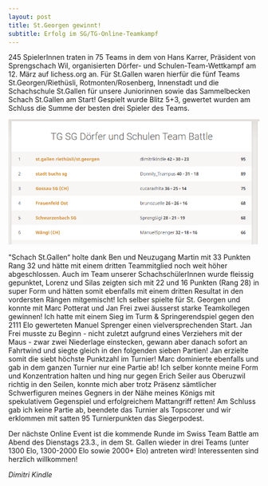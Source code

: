 ```yaml
---
layout: post
title: St.Georgen gewinnt!
subtitle: Erfolg im SG/TG-Online-Teamkampf
---
```


245 SpielerInnen traten in 75 Teams in dem von Hans Karrer, Präsident von Sprengschach Wil, organisierten Dörfer- und Schulen-Team-Wettkampf am 12. März auf lichess.org an. Für St.Gallen waren hierfür die fünf Teams St.Georgen/Riethüsli, Rotmonten/Rosenberg, Innenstadt und die Schachschule St.Gallen für unsere Juniorinnen sowie das Sammelbecken Schach St.Gallen am Start! Gespielt wurde Blitz 5+3, gewertet wurden am Schluss die Summe der besten drei Spieler des Teams.

![Resultate](/assets/img/2021-03-12-lichess-screenshot.jpg)

"Schach St.Gallen“ holte dank Ben und Neuzugang Martin mit 33 Punkten Rang 32 und hätte mit einem dritten Teammitglied noch weit höher abgeschlossen. Auch im Team unserer SchachschülerInnen wurde fleissig gepunktet, Lorenz und Silas zeigten sich mit 22 und 16 Punkten (Rang 28) in super Form und hätten somit ebenfalls mit einem dritten Resultat in den vordersten Rängen mitgemischt!
Ich selber spielte für St. Georgen und konnte mit Marc Potterat und Jan Frei zwei äusserst starke Teamkollegen gewinnen! Ich hatte mit einem Sieg im Turm & Springerendspiel gegen den 2111 Elo gewerteten Manuel Sprenger einen vielversprechenden Start. Jan Frei musste zu Beginn - nicht zuletzt aufgrund eines Verziehers mit der Maus - zwar zwei Niederlage einstecken, gewann aber danach sofort an Fahrtwind und siegte gleich in den folgenden sieben Partien! Jan erzielte somit die siebt höchste Punktzahl im Turnier! Marc dominierte ebenfalls und gab in dem ganzen Turnier nur eine Partie ab! Ich selber konnte meine Form und Konzentration halten und hing nur gegen Erich Seiler aus Oberuzwil richtig in den Seilen, konnte mich aber trotz Präsenz sämtlicher Schwerfiguren meines Gegners in der Nähe meines Königs mit spekulativem Gegenspiel und erfolgreichem Mattangriff retten! Am Schluss gab ich keine Partie ab, beendete das Turnier als Topscorer und wir erklommen mit satten 95 Turnierpunkten das Siegerpodest.

Der nächste Online Event ist die kommende Runde im Swiss Team Battle am Abend des Dienstags 23.3., in dem St. Gallen wieder in drei Teams (unter 1300 Elo, 1300-2000 Elo sowie 2000+ Elo) antreten wird! Interessenten sind herzlich willkommen!

_Dimitri Kindle_
